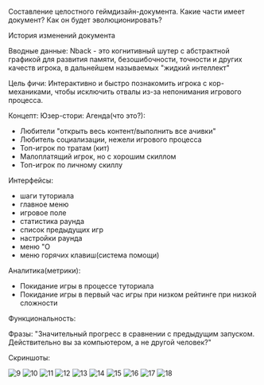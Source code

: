 Составление целостного геймдизайн-документа. Какие части имеет документ? Как он будет эволюционировать?

История изменений документа

Вводные данные: Nback - это когнитивный шутер с абстрактной графикой для развития памяти, безошибочности, точности и других качеств игрока, в дальнейшем называемых "жидкий интеллект"

Цель фичи: Интерактивно и быстро познакомить игрока с кор-механиками, чтобы исключить отвалы из-за непонимания игрового процесса.

Концепт:
Юзер-стори:
Агенда(что это?):
* Любители "открыть весь контент/выполнить все ачивки"
* Любитель социализации, нежели игрового процесса
* Топ-игрок по тратам (кит)
* Малоплатящий игрок, но с хорошим скиллом
* Топ-игрок по личному скиллу


Интерфейсы:
* шаги туториала
* главное меню
* игровое поле
* статистика раунда
* список предыдущих игр
* настройки раунда
* меню "О
* меню горячих клавиш(система помощи)

Аналитика(метрики):
* Покидание игры в процессе туториала
* Покидание игры в первый час игры при низком рейтинге при низкой сложности


Функциональность:

Фразы:
"Значительный прогресс в сравнении с предыдущим запуском. Действительно вы за компьютером, а не другой человек?"

Скриншоты:


![9](scenes/nback3/shoots/9.png)
![10](scenes/nback3/shoots/10.png)
![11](scenes/nback3/shoots/11.png)
![12](scenes/nback3/shoots/12.png)
![13](scenes/nback3/shoots/13.png)
![14](scenes/nback3/shoots/14.png)
![15](scenes/nback3/shoots/15.png)
![16](scenes/nback4/shoots/16.png)
![17](scenes/nback3/shoots/17.png)
![18](scenes/nback3/shoots/18.png)
